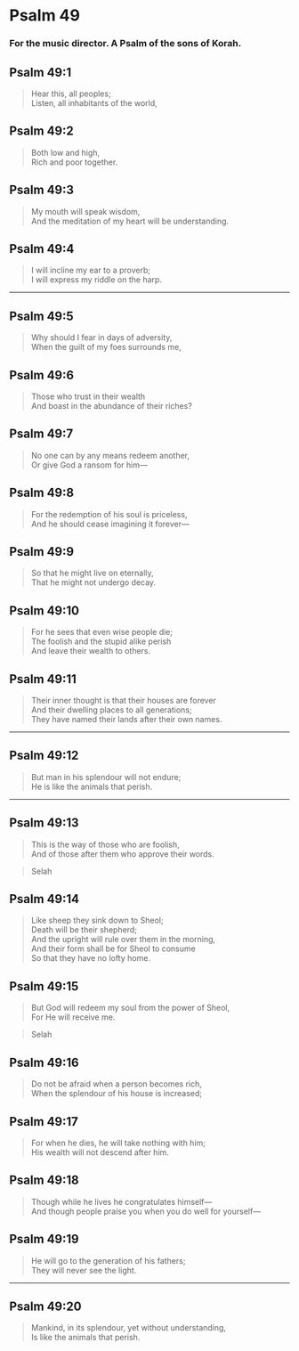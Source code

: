 # Psalm 49

### For the music director. A Psalm of the sons of Korah.

## Psalm 49:1

> Hear this, all peoples;  
> Listen, all inhabitants of the world,

## Psalm 49:2

> Both low and high,  
> Rich and poor together.

## Psalm 49:3

> My mouth will speak wisdom,  
> And the meditation of my heart will be understanding.

## Psalm 49:4

> I will incline my ear to a proverb;  
> I will express my riddle on the harp.

---

## Psalm 49:5

> Why should I fear in days of adversity,  
> When the guilt of my foes surrounds me,

## Psalm 49:6

> Those who trust in their wealth  
> And boast in the abundance of their riches?

## Psalm 49:7

> No one can by any means redeem another,  
> Or give God a ransom for him—

## Psalm 49:8

> For the redemption of his soul is priceless,  
> And he should cease imagining it forever—

## Psalm 49:9

> So that he might live on eternally,  
> That he might not undergo decay.

## Psalm 49:10

> For he sees that even wise people die;  
> The foolish and the stupid alike perish  
> And leave their wealth to others.

## Psalm 49:11

> Their inner thought is that their houses are forever  
> And their dwelling places to all generations;  
> They have named their lands after their own names.

---

## Psalm 49:12

> But man in his splendour will not endure;  
> He is like the animals that perish.

---

## Psalm 49:13

> This is the way of those who are foolish,  
> And of those after them who approve their words.

> Selah

## Psalm 49:14

> Like sheep they sink down to Sheol;  
> Death will be their shepherd;  
> And the upright will rule over them in the morning,  
> And their form shall be for Sheol to consume  
> So that they have no lofty home.

## Psalm 49:15

> But God will redeem my soul from the power of Sheol,  
> For He will receive me.

> Selah

## Psalm 49:16

> Do not be afraid when a person becomes rich,  
> When the splendour of his house is increased;

## Psalm 49:17

> For when he dies, he will take nothing with him;  
> His wealth will not descend after him.

## Psalm 49:18

> Though while he lives he congratulates himself—  
> And though people praise you when you do well for yourself—

## Psalm 49:19

> He will go to the generation of his fathers;  
> They will never see the light.

---

## Psalm 49:20

> Mankind, in its splendour, yet without understanding,  
> Is like the animals that perish.
